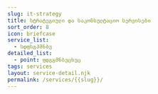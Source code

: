 ```yaml
---
slug: it-strategy
title: სტრატეგიული და საკონსულტაციო სერვისები
sort_order: 8
icon: briefcase
service_list:
  - სდფსგჰმნბვ
detailed_list:
  - point: ფდგგმნბვცხვც
tags: services
layout: service-detail.njk
permalink: /services/{{slug}}/
---
```

